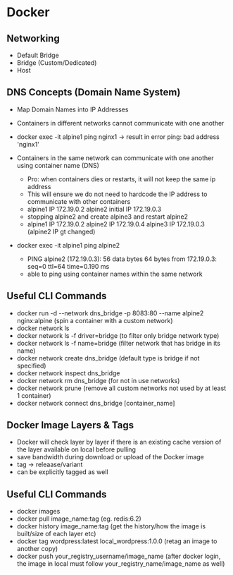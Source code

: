 # Docker

## Networking

- Default Bridge
- Bridge (Custom/Dedicated)
- Host

## DNS Concepts (Domain Name System)

- Map Domain Names into IP Addresses
- Containers in different networks cannot communicate with one another
- docker exec -it alpine1 ping nginx1 -> result in error ping: bad address 'nginx1'
- Containers in the same network can communicate with one another using container name (DNS)

  - Pro: when containers dies or restarts, it will not keep the same ip address
  - This will ensure we do not need to hardcode the IP address to communicate with other containers
  - alpine1 IP 172.19.0.2 alpine2 initial IP 172.19.0.3
  - stopping alpine2 and create alpine3 and restart alpine2
  - alpine1 IP 172.19.0.2 alpine2 IP 172.19.0.4 alpine3 IP 172.19.0.3 (alpine2 IP gt changed)

- docker exec -it alpine1 ping alpine2
  - PING alpine2 (172.19.0.3): 56 data bytes 64 bytes from 172.19.0.3: seq=0 ttl=64 time=0.190 ms
  - able to ping using container names within the same network

## Useful CLI Commands

- docker run -d --network dns_bridge -p 8083:80 --name alpine2 nginx:alpine (spin a container with a custom network)
- docker network ls
- docker network ls -f driver=bridge (to filter only bridge network type)
- docker network ls -f name=bridge (filter network that has bridge in its name)
- docker network create dns_bridge (default type is bridge if not specified)
- docker network inspect dns_bridge
- docker network rm dns_bridge (for not in use networks)
- docker network prune (remove all custom networks not used by at least 1 container)
- docker network connect dns_bridge [container_name]

## Docker Image Layers & Tags

- Docker will check layer by layer if there is an existing cache version of the layer available on local before pulling
- save bandwidth during download or upload of the Docker image
- tag -> releaase/variant
- can be explicitly tagged as well

## Useful CLI Commands

- docker images
- docker pull image_name:tag (eg. redis:6.2)
- docker history image_name:tag (get the history/how the image is built/size of each layer etc)
- docker tag wordpress:latest local_wordpress:1.0.0 (retag an image to another copy)
- docker push your_registry_username/image_name (after docker login, the image in local must follow your_registry_name/image_name as well)
